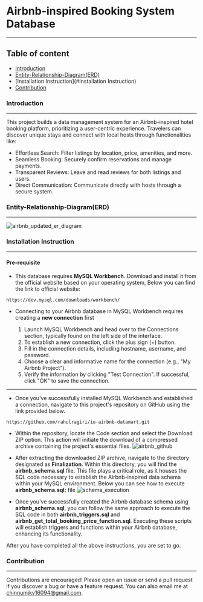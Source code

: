 # Airbnb-inspired Booking System Database
***
## Table of content
- [Introduction](#Introduction)
- [Entity-Relationship-Diagram(ERD)](#Entity-Relationship-Diagram(ERD))
- [Installation Instruction](#Installation Instruction)
- [Contribution](#Contribution)

### Introduction
***
This project builds a data management system for an Airbnb-inspired hotel booking platform, prioritizing a user-centric experience.  Travelers can discover unique stays and connect with local hosts through functionalities like:

* Effortless Search: Filter listings by location, price, amenities, and more.
* Seamless Booking: Securely confirm reservations and manage payments.
* Transparent Reviews: Leave and read reviews for both listings and users.
* Direct Communication: Communicate directly with hosts through a secure system.

### Entity-Relationship-Diagram(ERD)
***
![airbnb_updated_er_diagram](https://github.com/rahulragiri/iu-airbnb-datamart/assets/129837599/c9cdf69f-43ac-4075-a5f1-1aba9577759a)


### Installation Instruction
***

#### Pre-requisite
* This database requires **MySQL Workbench**. Download and install it from the official website based on your operating system, Below you can find the link to official website:

```
https://dev.mysql.com/downloads/workbench/ 
```

* Connecting to your Airbnb database in MySQL Workbench requires creating a **new connection** first

  1. Launch MySQL Workbench and head over to the Connections section, typically found on the left side of the interface.
  2. To establish a new connection, click the plus sign (+) button.
  3. Fill in the connection details, including hostname, username, and password.
  4. Choose a clear and informative name for the connection (e.g., "My Airbnb Project").
  5. Verify the information by clicking "Test Connection". If successful, click "OK" to save the connection.

***

* Once you've successfully installed MySQL Workbench and established a connection, navigate to this project's repository on GitHub using the link provided below.

```
https://github.com/rahulragiri/iu-airbnb-datamart.git
```


* Within the repository, locate the Code section and select the Download ZIP option. This action will initiate the download of a compressed archive containing the project's essential files.
![airbnb_github](https://github.com/rahulragiri/iu-airbnb-datamart/assets/129837599/ac44bb4e-8b7d-40bd-83f5-e509702e0f53)


* After extracting the downloaded ZIP archive, navigate to the directory designated as **Finalization**. Within this directory, you will find the **airbnb_schema.sql** file. This file plays a critical role, as it houses the SQL code necessary to establish the Airbnb-inspired data schema within your MySQL environment. Below you can see how to execute **airbnb_schema.sql:** file
![schema_execution](https://github.com/rahulragiri/iu-airbnb-datamart/assets/129837599/5ba33115-494a-4773-aba4-6d4b61ee7815)

* Once you've successfully created the Airbnb database schema using **airbnb_schema.sql**, you can follow the same approach to execute the SQL code in both **airbnb_triggers.sql** and **airbnb_get_total_booking_price_function.sql**. Executing these scripts will establish triggers and functions within your Airbnb database, enhancing its functionality.

After you have completed all the above instructions, you are set to go.


### Contribution
***
Contributions are encouraged! Please open an issue or send a pull request if you discover a bug or have a feature request. You can also email me at chinnumjkv16094@gmail.com.

